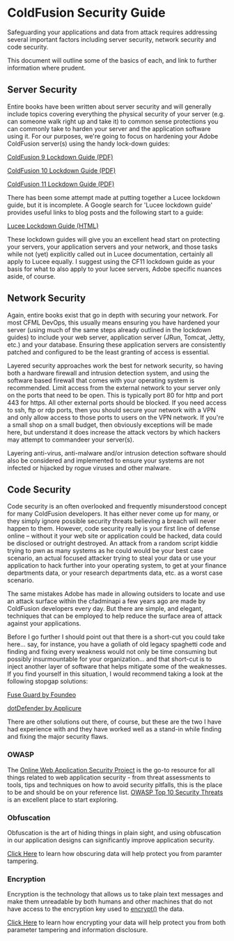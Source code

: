# ColdFusion Security Guide

Safeguarding your applications and data from attack requires addressing several important factors including server security, network security and code security. 

This document will outline some of the basics of each, and link to further information where prudent.

## Server Security

Entire books have been written about server security and will generally include topics covering everything the physical security of your server (e.g. can someone walk right up and take it) to common sense protections you can commonly take to harden your server and the application software using it. For our purposes, we're going to focus on hardening your Adobe ColdFusion server(s) using the handy lock-down guides:

[ColdFusion 9 Lockdown Guide (PDF)](http://adobe.ly/1IeIilP)

[ColdFusion 10 Lockdown Guide (PDF)](http://adobe.ly/1QRsiHL)

[ColdFusion 11 Lockdown Guide (PDF)](http://adobe.ly/1mdJkEk)

There has been some attempt made at putting together a Lucee lockdown guide, but it is incomplete. A Google search for 'Lucee lockdown guide' provides useful links to blog posts and the following start to a guide:

[Lucee Lockdown Guide (HTML)](http://bit.ly/1OebHiz)

These lockdown guides will give you an excellent head start on protecting your servers, your application servers and your network, and those tasks while not (yet) explicitly called out in Lucee documentation, certainly all apply to Lucee equally. I suggest using the CF11 lockdown guide as your basis for what to also apply to your lucee servers, Adobe specific nuances aside, of course.

## Network Security

Again, entire books exist that go in depth with securing your network. For most CFML DevOps, this usually means ensuring you have hardened your server (using much of the same steps already outlined in the lockdown guides) to include your web server, application server (JRun, Tomcat, Jetty, etc.) and your database. Ensuring these application servers are consistently patched and configured to be the least granting of access is essential. 

Layered security approaches work the best for network security, so having both a hardware firewall and intrusion detection system, and using the software based firewall that comes with your operating system is recommended. Limit access from the external network to your server only on the ports that need to be open. This is typically port 80 for http and port 443 for https. All other external ports should be blocked. If you need access to ssh, ftp or rdp ports, then you should secure your network with a VPN and only allow access to those ports to users on the VPN network. If you're a small shop on a small budget, then obviously exceptions will be made here, but understand it does increase the attack vectors by which hackers may attempt to commandeer your server(s). 

Layering anti-virus, anti-malware and/or intrusion detection software should also be considered and implemented to ensure your systems are not infected or hijacked by rogue viruses and other malware.

## Code Security

Code security is an often overlooked and frequently misunderstood concept for many ColdFusion developers. It has either never come up for many, or they simply ignore possible security threats believing a breach will never happen to them. However, code security really is your first line of defense online – without it your web site or application could be hacked, data could be disclosed or outright destroyed. An attack from a random script kiddie trying to pwn as many systems as he could would be your best case scenario, an actual focused attacker trying to steal your data or use your application to hack further into your operating system, to get at your finance departments data, or your research departments data, etc. as a worst case scenario. 

The same mistakes Adobe has made in allowing outsiders to locate and use an attack surface within the cfadminapi a few years ago are made by ColdFusion developers every day. But there are simple, and elegant, techniques that can be employed to help reduce the surface area of attack against your applications. 

Before I go further I should point out that there is a short-cut you could take here… say, for instance, you have a goliath of old legacy spaghetti code and finding and fixing every weakness would not only be time consuming but possibly insurmountable for your organization… and that short-cut is to inject another layer of software that helps mitigate some of the weaknesses. If you find yourself in this situation, I would recommend taking a look at the following stopgap solutions:

[Fuse Guard by Foundeo](https://foundeo.com/security/)

[dotDefender by Applicure](http://www.applicure.com/Products/dotdefender)

There are other solutions out there, of course, but these are the two I have had experience with and they have worked well as a stand-in while finding and fixing the major security flaws.

### OWASP
The [Online Web Application Security Project](http://bit.ly/1devYyR) is the go-to resource for all things related to web application security - from threat assessments to tools, tips and techniques on how to avoid security pitfalls, this is the place to be and should be on your reference list. [OWASP Top 10 Security Threats](http://bit.ly/1bJUzsy) is an excellent place to start exploring.

### Obfuscation
Obfuscation is the art of hiding things in plain sight, and using obfuscation in our application designs can significantly improve application security.

[Click Here](/security-obfuscation) to learn how obscuring data will help protect you from paramter tampering.

### Encryption
Encryption is the technology that allows us to take plain text messages and make them unreadable by both humans and other machines that do not have access to the encryption key used to [encrypt()](/encrypt) the data.

[Click Here](/security-encryption) to learn how encrypting your data will help protect you from both parameter tampering and information disclosure.